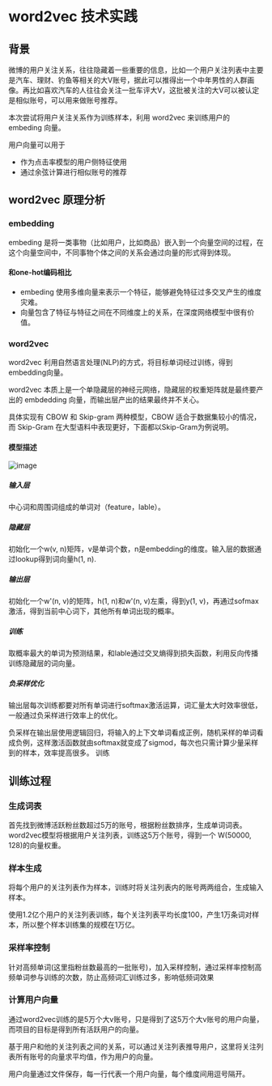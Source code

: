 # word2vec 技术实践
## 背景
微博的用户关注关系，往往隐藏着一些重要的信息，比如一个用户关注列表中主要是汽车、理财、钓鱼等相关的大V账号，据此可以推得出一个中年男性的人群画像。再比如喜欢汽车的人往往会关注一批车评大V，这批被关注的大V可以被认定是相似账号，可以用来做账号推荐。

本次尝试将用户关注关系作为训练样本，利用 word2vec 来训练用户的 embeding 向量。

用户向量可以用于
- 作为点击率模型的用户侧特征使用
- 通过余弦计算进行相似账号的推荐


## word2vec 原理分析
### embedding
embeding 是将一类事物（比如用户，比如商品）嵌入到一个向量空间的过程，在这个向量空间中，不同事物个体之间的关系会通过向量的形式得到体现。

#### 和one-hot编码相比
- embeding 使用多维向量来表示一个特征，能够避免特征过多交叉产生的维度灾难。
- 向量包含了特征与特征之间在不同维度上的关系，在深度网络模型中很有价值。


### word2vec
word2vec 利用自然语言处理(NLP)的方式，将目标单词经过训练，得到embedding向量。

word2vec 本质上是一个单隐藏层的神经元网络，隐藏层的权重矩阵就是最终要产出的 embdedding 向量，而输出层产出的结果最终并不关心。

具体实现有 CBOW 和 Skip-gram 两种模型，CBOW 适合于数据集较小的情况，而 Skip-Gram 在大型语料中表现更好，下面都以Skip-Gram为例说明。

#### 模型描述

![image](https://user-images.githubusercontent.com/9280177/112304077-059e0a00-8cd8-11eb-9c0e-9c9abcc95600.png)

##### 输入层
中心词和周围词组成的单词对（feature，lable）。

##### 隐藏层
初始化一个w(v, n)矩阵，v是单词个数，n是embedding的维度。输入层的数据通过lookup得到词向量h(1, n).

##### 输出层
初始化一个w'(n, v)的矩阵，h(1, n)和w'(n, v)左乘，得到y(1, v)，再通过sofmax激活，得到当前中心词下，其他所有单词出现的概率。

##### 训练
取概率最大的单词为预测结果，和lable通过交叉熵得到损失函数，利用反向传播训练隐藏层的词向量。

##### 负采样优化
输出层每次训练都要对所有单词进行softmax激活运算，词汇量太大时效率很低，一般通过负采样进行效率上的优化。

负采样在输出层使用逻辑回归，将输入的上下文单词看成正例，随机采样的单词看成负例，这样激活函数就由softmax就变成了sigmod，每次也只需计算少量采样到的样本，效率提高很多。
训练


## 训练过程
### 生成词表
首先找到微博活跃粉丝数超过5万的账号，根据粉丝数排序，生成单词词表。word2vec模型将根据用户关注列表，训练这5万个账号，得到一个 W(50000, 128)的向量权重。

### 样本生成
将每个用户的关注列表作为样本，训练时将关注列表内的账号两两组合，生成输入样本。

使用1.2亿个用户的关注列表训练，每个关注列表平均长度100，产生1万条词对样本，所以整个样本训练集的规模在1万亿。

### 采样率控制
针对高频单词(这里指粉丝数最高的一批账号)，加入采样控制，通过采样率控制高频单词参与训练的次数，防止高频词汇训练过多，影响低频词效果

### 计算用户向量
通过word2vec训练的是5万个大v账号，只是得到了这5万个大v账号的用户向量，而项目的目标是得到所有活跃用户的向量。

基于用户和他的关注列表之间的关系，可以通过关注列表推导用户，这里将关注列表所有账号的向量求平均值，作为用户的向量。

用户向量通过文件保存，每一行代表一个用户向量，每个维度间用逗号隔开。
